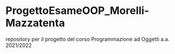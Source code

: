 # ProgettoEsameOOP_Morelli-Mazzatenta
repository per il progetto del corso Programmazione ad Oggetti a.a. 2021/2022
